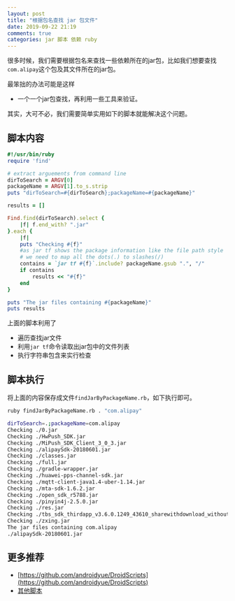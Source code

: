 ```yaml
---
layout: post
title: "根据包名查找 jar 包文件"
date: 2019-09-22 21:19
comments: true
categories: jar 脚本 依赖 ruby 
---
```


很多时候，我们需要根据包名来查找一些依赖所在的jar包，比如我们想要查找`com.alipay`这个包及其文件所在的jar包。

最笨拙的办法可能是这样

  * 一个一个jar包查找，再利用一些工具来验证。

其实，大可不必，我们需要简单实用如下的脚本就能解决这个问题。

<!--more-->

## 脚本内容
```ruby
#!/usr/bin/ruby
require 'find'

# extract arguements from command line
dirToSearch = ARGV[0]
packageName = ARGV[1].to_s.strip
puts "dirToSearch=#{dirToSearch};packageName=#{packageName}"

results = []

Find.find(dirToSearch).select {
	|f| f.end_with? ".jar"
}.each {
	|f|
    puts "Checking #{f}"
    #as jar tf shows the package information like the file path style
    # we need to map all the dots(.) to slashes(/)
    contains = `jar tf #{f}`.include? packageName.gsub ".", "/"
	if contains
		results << "#{f}"
	end
}

puts "The jar files containing #{packageName}"
puts results
```

上面的脚本利用了

  * 遍历查找jar文件
  * 利用`jar tf`命令读取出jar包中的文件列表
  * 执行字符串包含来实行检查

## 脚本执行 

将上面的内容保存成文件`findJarByPackageName.rb`，如下执行即可。
```bash
ruby findJarByPackageName.rb . "com.alipay"

dirToSearch=.;packageName=com.alipay
Checking ./0.jar
Checking ./HwPush_SDK.jar
Checking ./MiPush_SDK_Client_3_0_3.jar
Checking ./alipaySdk-20180601.jar
Checking ./classes.jar
Checking ./full.jar
Checking ./gradle-wrapper.jar
Checking ./huawei-pps-channel-sdk.jar
Checking ./mqtt-client-java1.4-uber-1.14.jar
Checking ./mta-sdk-1.6.2.jar
Checking ./open_sdk_r5788.jar
Checking ./pinyin4j-2.5.0.jar
Checking ./res.jar
Checking ./tbs_sdk_thirdapp_v3.6.0.1249_43610_sharewithdownload_withoutGame_obfs_20180608_114954.jar
Checking ./zxing.jar
The jar files containing com.alipay
./alipaySdk-20180601.jar
```

## 更多推荐
  * [https://github.com/androidyue/DroidScripts](https://github.com/androidyue/DroidScripts)
  * [其他脚本](https://droidyue.com/blog/categories/jiao-ben/)
